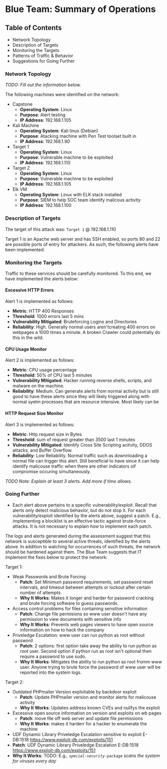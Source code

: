 # Blue Team: Summary of Operations

## Table of Contents
- Network Topology
- Description of Targets
- Monitoring the Targets
- Patterns of Traffic & Behavior
- Suggestions for Going Further

### Network Topology
_TODO: Fill out the information below._

The following machines were identified on the network:
- Capstone
  - **Operating System**: Linux
  - **Purpose**: Alert testing
  - **IP Address**: 192.168.1.105
- Kali Machine
  - **Operating System**: Kali linux (Debian)
  - **Purpose**: Atacking machine with Pen Test toolset built in
  - **IP Address**: 192.168.1.90
- Target 1
  - **Operating System**: Linux
  - **Purpose**: Vulnerable machine to be exploited
  - **IP Address**: 192.168.1.110
- Target 2
  - **Operating System**: Linux
  - **Purpose**: Vulnerable machine to be exploited
  - **IP Address**: 192.168.1.105
- Elk VM 
  - **Operating System**: Linux with ELK stack installed
  - **Purpose**: SIEM to help SOC team identify malicous activity 
  - **IP Address**: 192.168.1.100

### Description of Targets

The target of this attack was: `Target 1` @ 192.168.1.110

Target 1 is an Apache web server and has SSH enabled, so ports 80 and 22 are possible ports of entry for attackers. As such, the following alerts have been implemented:

### Monitoring the Targets

Traffic to these services should be carefully monitored. To this end, we have implemented the alerts below:

#### Excessive HTTP Errors

Alert 1 is implemented as follows:
  - **Metric**: HTTP 400 Responses
  - **Threshold**: 1000 errors last 5 mins
  - **Vulnerability Mitigated**: Bruteforcing Logins and Directories
  - **Reliability**: High. Generally normal users aren'tcreating 400 errors on webpages a 1000 times a minute. A broken Crawler could potentially do this   in the wild. 

#### CPU Usage Monitor
Alert 2 is implemented as follows:
  - **Metric**: CPU usage percentage
  - **Threshold**: 50% of CPU last 5 minutes
  - **Vulnerability Mitigated**: Hacker running reverse shells, scripts, and malware on the machine. 
  - **Reliability**: Medium. Can generate alerts from normal activity but is still good to have these alerts since they will likely triggered along with normal syetm processes that are resource intensive. Most likely can be 

#### HTTP Request Size Monitor
Alert 3 is implemented as follows:
  - **Metric**: Http request size in Bytes
  - **Threshold**: sum of request greater than 3500 last 1 minutes
  - **Vulnerability Mitigated**: Identify Cross Site Scripting acitvity, DDOS attacks, and Buffer Overflow. 
  - **Reliability**: Low Reliability. Normal traffic such as downnloading a normal file can trigger this alert. Still beneficial to have since it can help identify malicouse traffic when there are other indicators oif compromise occuring simultaneously. 

_TODO Note: Explain at least 3 alerts. Add more if time allows._

### Going Further 
- Each alert above pertains to a specific vulnerability/exploit. Recall that alerts only detect malicious behavior, but do not stop it. For each vulnerability/exploit identified by the alerts above, suggest a patch. E.g., implementing a blocklist is an effective tactic against brute-force attacks. It is not necessary to explain _how_ to implement each patch.

The logs and alerts generated during the assessment suggest that this network is susceptible to several active threats, identified by the alerts above. In addition to watching for occurrences of such threats, the network should be hardened against them. The Blue Team suggests that IT implement the fixes below to protect the network:

Target 1:
- Weak Passwords and Brute Forcing 
  - **Patch**: Set Minimum password requirements, set password reset intervals, and timeout between attempts or lockout after certain number of attempts.
  - **Why It Works**: Makes it longer and harder for password cracking and brute forcing software to guess passwords. 
- Access control problems for files containing sensitive information 
  - **Patch**: Change file permisions so www user doesn't have any permission to view documents with sensitive info 
  - **Why It Works**: Prevents web pages viewers to have open source information on how to hack the company 
- Priveledge Escalation: www user can run python as root without password
  - **Patch**: 2 options: first option take away the ability to run python as root user. Second option if python run as root isn't optional then require a password to use sudo. 
  - **Why It Works**: Mitigates the ability to run python as root fromm www user. Anyone trying to brute force the password of www user will be reported into the system logs. 

Target 2:
- Outdated PHPmailer Version exploitable by backdoor exploit 
  - **Patch**: Update PHPmailer version and monitor alerts for malicouse activity 
  - **Why It Works**: Updates address known CVEs and  nulifys the exploit
- Excessive open source information on version and exploits on wb pages
  - **Patch**: move file off web server and update file permissions
  - **Why It Works**: makes it harderr for a hacker to enumerate the machine
-  UDF Dynamic Library Priveledge Escalation sensitive to exploit E-DB:1518 https://www.exploit-db.com/exploits/151
  - **Patch**:  UDF Dynamic Library Priveledge Escalation E-DB:1518 https://www.exploit-db.com/exploits/151
  - **Why It Works**: TODO: E.g., _`special-security-package` scans the system for viruses every day_
